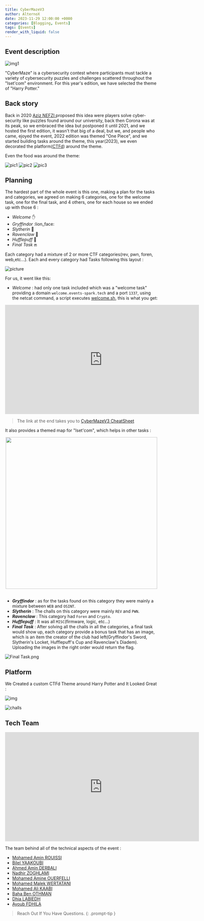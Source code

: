 ```yaml
---
title: CyberMazeV3
author: AlternoX
date: 2023-11-29 12:00:00 +0000
categories: [Blogging, Events]
tags: [Events]
render_with_liquid: false
---
```


## Event description

![img1](https://i.postimg.cc/63qwr5MY/7RSNl2V.png)

"CyberMaze" is a cybersecurity contest where participants must tackle a variety of cybersecurity puzzles and challenges scattered throughout the "Iset'com" environment. For this year's edition, we have selected the theme of "Harry Potter."


Back story
---

Back in 2020 [Aziz NEFZI ](https://www.linkedin.com/in/aziz-nefzi/) proposed this idea were players solve cyber-security like puzzles found around our university, back then Corona was at its peak, so we embraced the idea but postponed it until 2021, and we hosted the first edition, it wasn't that big of a deal, but we, and people who came, ejoyed the event, 2022 edition was themed "One Piece", and we started building tasks around the theme, this year(2023), we even decorated the platform([CTFd](https://github.com/CTFd/CTFd)) around the theme.

Even the food was around the theme:

![pic1](https://i.postimg.cc/hvVXMmBM/IMG-2999.jpg)
![pic2](https://i.postimg.cc/RhGBMCQ4/IMG-2998.jpg)
![pic3](https://i.postimg.cc/hjBWTQ2K/IMG-3000-1.jpg)


Planning
---

The hardest part of the whole event is this one, making a plan for the tasks and categories, we agreed on making 6 categories, one for the welcome task, one for the final task, and 4 others, one for each house so we ended up with those 6 : 
- *Welcome* :hand: 
- *Gryffindor* :lion_face: 
- *Slytherin* :snake: 
- *Ravenclaw* 🦅
- *Hufflepuff* 🦡
- *Final Task* :end: 

Each category had a mixture of 2 or more CTF categories(rev, pwn, foren, web,etc...).
Each and every category had Tasks following this layout : 

![picture](https://i.postimg.cc/gjncQBwc/task-1.png)


For us, it went like this:
- *Welcome* : had only one task included which was a "welcome task" providing a domain `welcome.events-spark.tech` and a port `1337`, using the netcat command, a script executes [welcome.sh](https://github.com/alternox1/CyberMaze-V3-CheatSheet/blob/main/welcome.sh), this is what you get:

<iframe title="vimeo-player" src="https://player.vimeo.com/video/892670552?h=38999694f8" width="640" height="360" frameborder="0"    allowfullscreen></iframe>

> The link at the end takes you to [CyberMazeV3 CheatSheet](https://github.com/alternox1/CyberMaze-V3-CheatSheet/tree/main)


It also provides a themed map for "Iset'com", which helps in other tasks : 

<center>
<img src="https://i.postimg.cc/B6hDH4Mn/CMv3map.png" style="width:500px;"/>
</center>

<br>

- ***Gryffindor*** : as for the tasks found on this category they were mainly a mixture between `WEB` and `OSINT`.  
- ***Slytherin*** : The challs on this category were mainly `REV` and `PWN`.
- ***Ravenclaw*** : This category had `Foren` and `Crypto`.
- ***Hufflepuff*** : It was all `MISC`(firmware, logic, etc...)
- ***Final Task*** : After solving all the challs in all the categories, a final task would show up, each category provide a bonus task that has an image, which is an item the creator of the club had left(Gryffindor's Sword, Slytherin's Locket, Hufflepuff's Cup and Ravenclaw's Diadem). Uploading the images in the right order would return the flag. 

![Final Task.png](https://i.postimg.cc/HkS1Z66v/image.png) 



Platform
---

We Created a custom CTFd Theme around Harry Potter and It Looked Great : 


![img](https://i.postimg.cc/JhmwZBK1/cybermaze-platform.gif)

![challs](https://i.postimg.cc/HnG5SHN9/challbackgn.gif)



## Tech Team


<iframe src="https://player.vimeo.com/video/897930043?badge=0&amp;autopause=0&amp;player_id=0&amp;app_id=58479" width="640" height="360" frameborder="0" allow="autoplay; fullscreen; picture-in-picture" title="CYBERMAZE_V3"></iframe>

The team behind all of the technical aspects of the event : 

- [Mohamed Amin ROUISSI](https://www.linkedin.com/in/mohammed-amin-rouissi/)
- [Bilel YAAKOUBI](https://www.linkedin.com/in/yaakoubi-bilel/)
- [Ahmed Amin DERBALI](https://www.linkedin.com/in/ahmedaminederbali/)
- [Nadhir ZOGHLAMI](https://www.linkedin.com/in/nadhir-zoghlami/)
- [Mohamed Amine OUERFELLI](https://www.linkedin.com/in/mohamedamine-ouerfelli/)
- [Mohamed Malek WERTATANI](https://www.linkedin.com/in/mohamed-malek-wertatani-92ba75268/)
- [Mohamed Ali KAABI](https://www.linkedin.com/in/mohamed-ali-kaabi-999724219/)
- [Baha Ben OTHMAN](https://www.linkedin.com/in/baha-ben-othman-974197244/)
- [Dhia LABIEDH](https://www.linkedin.com/in/labiedh-dhia/)
- [Ayoub FDHILA](https://www.linkedin.com/in/ayoubfdh/)

> Reach Out If You Have Questions.
{: .prompt-tip }

